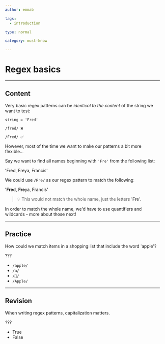 ```yaml
---
author: emmab

tags:
  - introduction

type: normal

category: must-know

---
```

# Regex basics

---
## Content

Very basic regex patterns can be *identical to the content* of the string we want to test:

```
string = 'Fred'

/fred/ ❌ 

/Fred/ ✅
```

However, most of the time we want to make our patterns a bit more flexible...

Say we want to find all names beginning with `'Fre'` from the following list:

'Fred, Freya, Francis'

We could use `/Fre/` as our regex pattern to match the following:

'**Fre**d, **Fre**ya, Francis'

> 💡 This would not match the whole name, just the letters '**Fre**'. 

In order to match the whole name, we'd have to use quantifiers and wildcards - more about those next!

---
## Practice

How could we match items in a shopping list that include the word 'apple'?

???

* `/apple/`
* `/a/`
* `/🍏/`
* `/Apple/`

---
## Revision

When writing regex patterns, capitalization matters.

???

* True
* False
